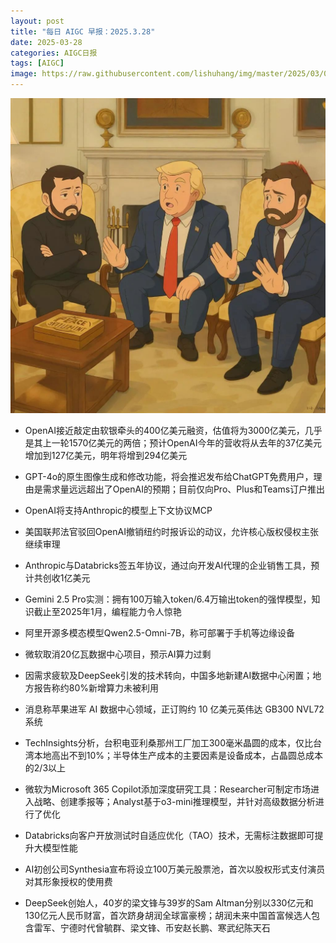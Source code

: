 ```yaml
---
layout: post
title: "每日 AIGC 早报：2025.3.28"
date: 2025-03-28
categories: AIGC日报
tags: [AIGC]
image: https://raw.githubusercontent.com/lishuhang/img/master/2025/03/0328-d.jpg
---
```


![封面图](https://raw.githubusercontent.com/lishuhang/img/master/2025/03/0328-d.jpg)

  - OpenAI接近敲定由软银牵头的400亿美元融资，估值将为3000亿美元，几乎是其上一轮1570亿美元的两倍；预计OpenAI今年的营收将从去年的37亿美元增加到127亿美元，明年将增到294亿美元

  - GPT-4o的原生图像生成和修改功能，将会推迟发布给ChatGPT免费用户，理由是需求量远远超出了OpenAI的预期；目前仅向Pro、Plus和Teams订户推出

  - OpenAI将支持Anthropic的模型上下文协议MCP

  - 美国联邦法官驳回OpenAI撤销纽约时报诉讼的动议，允许核心版权侵权主张继续审理

  - Anthropic与Databricks签五年协议，通过向开发AI代理的企业销售工具，预计共创收1亿美元

  - Gemini 2.5 Pro实测：拥有100万输入token/6.4万输出token的强悍模型，知识截止至2025年1月，编程能力令人惊艳

  - 阿里开源多模态模型Qwen2.5-Omni-7B，称可部署于手机等边缘设备

  - 微软取消20亿瓦数据中心项目，预示AI算力过剩

  - 因需求疲软及DeepSeek引发的技术转向，中国多地新建AI数据中心闲置；地方报告称约80%新增算力未被利用

  - 消息称苹果进军 AI 数据中心领域，正订购约 10 亿美元英伟达 GB300 NVL72 系统

  - TechInsights分析，台积电亚利桑那州工厂加工300毫米晶圆的成本，仅比台湾本地高出不到10%；半导体生产成本的主要因素是设备成本，占晶圆总成本的2/3以上

  - 微软为Microsoft 365 Copilot添加深度研究工具：Researcher可制定市场进入战略、创建季报等；Analyst基于o3-mini推理模型，并针对高级数据分析进行了优化

  - Databricks向客户开放测试时自适应优化（TAO）技术，无需标注数据即可提升大模型性能

  - AI初创公司Synthesia宣布将设立100万美元股票池，首次以股权形式支付演员对其形象授权的使用费

  - DeepSeek创始人，40岁的梁文锋与39岁的Sam Altman分别以330亿元和130亿元人民币财富，首次跻身胡润全球富豪榜；胡润未来中国首富候选人包含雷军、宁德时代曾毓群、梁文锋、币安赵长鹏、寒武纪陈天石